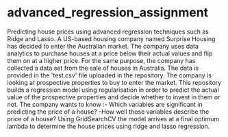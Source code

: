 # advanced_regression_assignment
Predicting house prices using advanced regression techniques such as Ridge and Lasso.
A US-based housing company named Surprise Housing has decided to enter the Australian market. The company uses data analytics to purchase houses at a price below their actual values and flip them on at a higher price. For the same purpose, the company has collected a data set from the sale of houses in Australia. The data is provided in the 'test.csv' file uploaded in the repository.
The company is looking at prospective properties to buy to enter the market. This repository builds a regression model using regularisation in order to predict the actual value of the prospective properties and decide whether to invest in them or not.
The company wants to know :- Which variables are significant in predicting the price of a house? -How well those variables describe the price of a house?
Using GridSearchCV the model arrives at a final optimum lambda to determine the house prices using ridge and lasso regression.